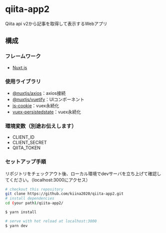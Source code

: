 # qiita-app2
Qiita api v2から記事を取得して表示するWebアプリ

## 構成

### フレームワーク
- [Nuxt.js](https://ja.nuxtjs.org/guide/)

### 使用ライブラリ
- [@nuxtjs/axios](https://axios.nuxtjs.org/)：axios接続
- [@nuxtjs/vuetify](https://vuetifyjs.com/en/)：UIコンポーネント
- [js-cookie](https://github.com/js-cookie/js-cookie)：vuex永続化
- [vuex-persistedstate](https://github.com/robinvdvleuten/vuex-persistedstate)：vuex永続化

### 環境変数（別途お伝えします）
- CLIENT_ID
- CLIENT_SECRET
- QIITA_TOKEN

### セットアップ手順
 リポジトリをチェックアウト後、ローカル環境でdevサーバを立ち上げて確認してください。（localhost:3000にアクセス）

```bash
# checkout this repository
git clone https://github.com/kiina2020/qiita-app2.git
# install dependencies
cd (your path)/qiita-app2/

$ yarn install

# serve with hot reload at localhost:3000
$ yarn dev

```